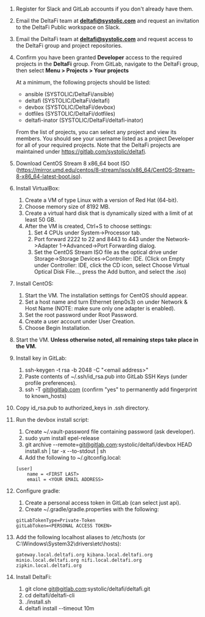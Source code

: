 1. Register for Slack and GitLab accounts if you don't already have them.

2. Email the DeltaFi team at **deltafi@systolic.com** and request an invitation to the DeltaFi Public workspace on Slack.

3. Email the DeltaFi team at **deltafi@systolic.com** and request access to the DeltaFi group and project repositories.

4. Confirm you have been granted **Developer** access to the required projects in the **DeltaFi** group.  From GitLab, navigate to the DeltaFi group, then select **Menu > Projects > Your projects**
    
     At a minimum, the following projects should be listed:
    - ansible (SYSTOLIC/DeltaFi/ansible)
    - deltafi (SYSTOLIC/DeltaFi/deltafi)
    - devbox (SYSTOLIC/DeltaFi/devbox)
    - dotfiles (SYSTOLIC/DeltaFi/dotfiles)
    - deltafi-inator (SYSTOLIC/DeltaFi/deltafi-inator)
  
    From the list of projects, you can select any project and view its members. You should see your username listed as a project Developer for all of your required projects.  Note that the DeltaFi projects are maintained under https://gitlab.com/systolic/deltafi.
 
5. Download CentOS Stream 8 x86_64 boot ISO (https://mirror.umd.edu/centos/8-stream/isos/x86_64/CentOS-Stream-8-x86_64-latest-boot.iso).
6. Install VirtualBox:
   1. Create a VM of type Linux with a version of Red Hat (64-bit).
   2. Choose memory size of 8192 MB.
   3. Create a virtual hard disk that is dynamically sized with a limit of at least 50 GB.
   4. After the VM is created, Ctrl+S to choose settings:
       1. Set 4 CPUs under System->Processor tab.
       2. Port forward 2222 to 22 and 8443 to 443 under the Network->Adapter 1->Advanced->Port Forwarding dialog.
       3. Set the CentOS Stream ISO file as the optical drive under Storage->Storage Devices->Controller: IDE. (Click on Empty under Controller: IDE, click the CD icon, select Choose Virtual Optical Disk File..., press the Add button, and select the .iso)

7. Install CentOS:
   1. Start the VM. The installation settings for CentOS should appear.
   2. Set a host name and turn Ethernet (enp0s3) on under Network & Host Name (NOTE: make sure only one adapter is enabled).
   3. Set the root password under Root Password.
   4. Create a user account under User Creation.
   5. Choose Begin Installation.

8. Start the VM. **Unless otherwise noted, all remaining steps take place in the VM.**

9. Install key in GitLab:
   1. ssh-keygen -t rsa -b 2048 -C "\<email address>"
   2. Paste contents of ~/.ssh/id_rsa.pub into GitLab SSH Keys (under profile preferences).
   3. ssh -T git@gitlab.com (confirm "yes" to permanently add fingerprint to known_hosts)

10. Copy id_rsa.pub to authorized_keys in .ssh directory.

11. Run the devbox install script:
    1. Create ~/.vault-password file containing password (ask developer).
    2. sudo yum install epel-release
    3. git archive --remote=git@gitlab.com:systolic/deltafi/devbox HEAD install.sh | tar -x --to-stdout | sh
    4. Add the following to ~/.gitconfig.local:
    ```
    [user]
        name = <FIRST LAST>
        email = <YOUR EMAIL ADDRESS>

12. Configure gradle:
    1. Create a personal access token in GitLab (can select just api).
    2. Create ~/.gradle/gradle.properties with the following:
    ```
    gitLabTokenType=Private-Token
    gitLabToken=<PERSONAL ACCESS TOKEN>

13. Add the following localhost aliases to /etc/hosts (or C:\Windows\System32\drivers\etc\hosts):
    ```
    gateway.local.deltafi.org kibana.local.deltafi.org minio.local.deltafi.org nifi.local.deltafi.org zipkin.local.deltafi.org
    
14. Install DeltaFi:
    1. git clone git@gitlab.com:systolic/deltafi/deltafi.git
    2. cd deltafi/deltafi-cli
    3. ./install.sh
    4. deltafi install --timeout 10m
